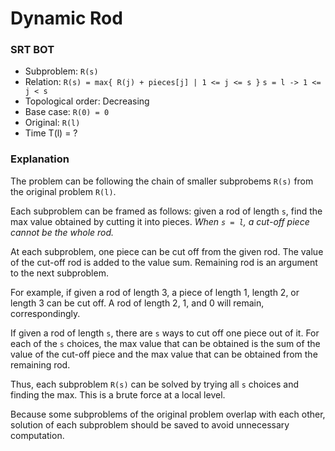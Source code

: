 # Dynamic Rod

### SRT BOT

- Subproblem: `R(s)`
- Relation: `R(s) = max{ R(j) + pieces[j] | 1 <= j <= s }` `s = l -> 1 <= j < s`
- Topological order: Decreasing
- Base case: `R(0) = 0`
- Original: `R(l)`
- Time T(l) = ?

### Explanation
The problem can be following the chain of smaller subprobems `R(s)` from the original problem `R(l)`.

Each subproblem can be framed as follows: given a rod of length `s`,
find the max value obtained by cutting it into pieces. *When `s = l`, a cut-off piece cannot be the whole rod.*

At each subproblem, one piece can be cut off from the given rod. The value of the cut-off rod is added to the
value sum. Remaining rod is an argument to the next subproblem.

For example, if given a rod of length 3, a piece of length 1, length 2, or length 3 can be cut off.
A rod of length 2, 1, and 0 will remain, correspondingly.

If given a rod of length `s`, there are `s` ways to cut off one piece out of it. For each of the `s` choices,
the max value that can be obtained is the sum of the value of the cut-off piece and the max value that can
be obtained from the remaining rod.

Thus, each subproblem `R(s)` can be solved by trying all `s` choices and finding the max.
This is a brute force at a local level.

Because some subproblems of the original problem overlap with each other, solution of each subproblem should be
saved to avoid unnecessary computation.